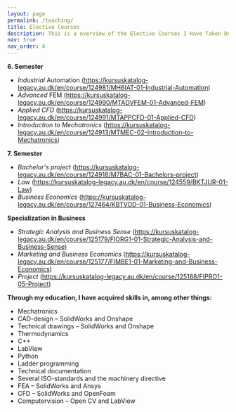 ```yaml
---
layout: page
permalink: /teaching/
title: Elective Courses
description: This is a overview of the Elective Courses I Have Taken During My Education
nav: true
nav_order: 4
---
```

**6. Semester**
  - _Industrial_ Automation (https://kursuskatalog-legacy.au.dk/en/course/124981/MH6IAT-01-Industrial-Automation)
  - _Advanced_ FEM (https://kursuskatalog-legacy.au.dk/en/course/124990/MTADVFEM-01-Advanced-FEM)
  - _Applied CFD_ (https://kursuskatalog-legacy.au.dk/en/course/124991/MTAPPCFD-01-Applied-CFD)
  - _Introduction to Mechatronics_ (https://kursuskatalog-legacy.au.dk/en/course/124913/MTMEC-02-Introduction-to-Mechatronics)


**7. Semester**
  - _Bachelor's project_ (https://kursuskatalog-legacy.au.dk/en/course/124918/M7BAC-01-Bachelors-project)
  - _Law_ (https://kursuskatalog-legacy.au.dk/en/course/124559/BKTJUR-01-Law)
  - _Business Economics_ (https://kursuskatalog-legacy.au.dk/en/course/127464/KBTVOD-01-Business-Economics)

**Specialization in Business**
  - _Strategic Analysis and Business Sense_ (https://kursuskatalog-legacy.au.dk/en/course/125179/FIORG1-01-Strategic-Analysis-and-Business-Sense)
  - _Marketing and Business Economics_ (https://kursuskatalog-legacy.au.dk/en/course/125177/FIMBE1-01-Marketing-and-Business-Economics)
  - _Project_ (https://kursuskatalog-legacy.au.dk/en/course/125188/FIPRO1-05-Project)

**Through my education, I have acquired skills in, among other things:**
- Mechatronics
- CAD-design – SolidWorks and Onshape
- Technical drawings – SolidWorks and Onshape
- Thermodynamics
- C++
- LabView
- Python
- Ladder programming
- Technical documentation
- Several ISO-standards and the machinery directive
- FEA – SolidWorks and Ansys
- CFD – SolidWorks and OpenFoam
- Computervision – Open CV and LabView
